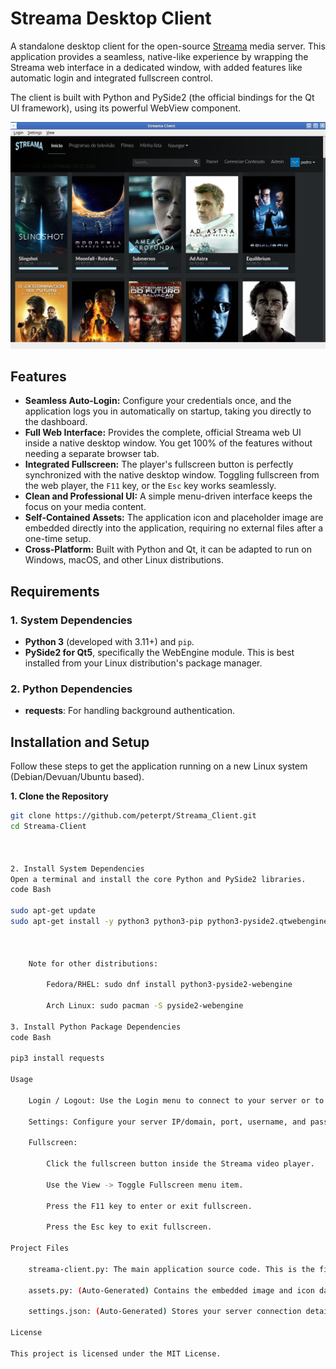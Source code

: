     
# Streama Desktop Client

A standalone desktop client for the open-source [Streama](https://github.com/streamaserver/streama) media server. This application provides a seamless, native-like experience by wrapping the Streama web interface in a dedicated window, with added features like automatic login and integrated fullscreen control.

The client is built with Python and PySide2 (the official bindings for the Qt UI framework), using its powerful WebView component.

![Streama Client Screenshot](https://github.com/peterpt/Streama_Client/blob/main/streamaclient.png)

## Features

*   **Seamless Auto-Login:** Configure your credentials once, and the application logs you in automatically on startup, taking you directly to the dashboard.
*   **Full Web Interface:** Provides the complete, official Streama web UI inside a native desktop window. You get 100% of the features without needing a separate browser tab.
*   **Integrated Fullscreen:** The player's fullscreen button is perfectly synchronized with the native desktop window. Toggling fullscreen from the web player, the `F11` key, or the `Esc` key works seamlessly.
*   **Clean and Professional UI:** A simple menu-driven interface keeps the focus on your media content.
*   **Self-Contained Assets:** The application icon and placeholder image are embedded directly into the application, requiring no external files after a one-time setup.
*   **Cross-Platform:** Built with Python and Qt, it can be adapted to run on Windows, macOS, and other Linux distributions.

## Requirements

### 1. System Dependencies
*   **Python 3** (developed with 3.11+) and `pip`.
*   **PySide2 for Qt5**, specifically the WebEngine module. This is best installed from your Linux distribution's package manager.

### 2. Python Dependencies
*   **requests**: For handling background authentication.

## Installation and Setup

Follow these steps to get the application running on a new Linux system (Debian/Devuan/Ubuntu based).

**1. Clone the Repository**
```bash
git clone https://github.com/peterpt/Streama_Client.git
cd Streama-Client

  

2. Install System Dependencies
Open a terminal and install the core Python and PySide2 libraries.
code Bash
    
sudo apt-get update
sudo apt-get install -y python3 python3-pip python3-pyside2.qtwebenginewidgets

  

    Note for other distributions:

        Fedora/RHEL: sudo dnf install python3-pyside2-webengine

        Arch Linux: sudo pacman -S pyside2-webengine

3. Install Python Package Dependencies
code Bash
    
pip3 install requests

Usage

    Login / Logout: Use the Login menu to connect to your server or to log out.

    Settings: Configure your server IP/domain, port, username, and password via the Settings -> Configure Server menu. This menu is disabled while you are logged in.

    Fullscreen:

        Click the fullscreen button inside the Streama video player.

        Use the View -> Toggle Fullscreen menu item.

        Press the F11 key to enter or exit fullscreen.

        Press the Esc key to exit fullscreen.

Project Files

    streama-client.py: The main application source code. This is the file you run.

    assets.py: (Auto-Generated) Contains the embedded image and icon data.

    settings.json: (Auto-Generated) Stores your server connection details after the first run.

License

This project is licensed under the MIT License.

  

